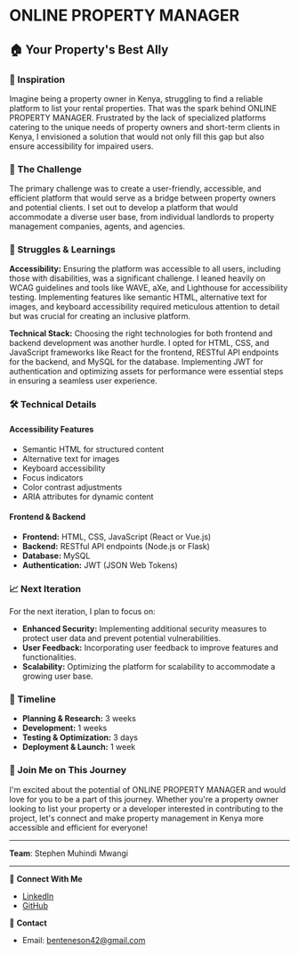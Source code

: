 # ONLINE PROPERTY MANAGER

## 🏠 Your Property's Best Ally

### 🌟 Inspiration

Imagine being a property owner in Kenya, struggling to find a reliable platform to list your rental properties. That was the spark behind ONLINE PROPERTY MANAGER. Frustrated by the lack of specialized platforms catering to the unique needs of property owners and short-term clients in Kenya, I envisioned a solution that would not only fill this gap but also ensure accessibility for impaired users.

### 🚀 The Challenge

The primary challenge was to create a user-friendly, accessible, and efficient platform that would serve as a bridge between property owners and potential clients. I set out to develop a platform that would accommodate a diverse user base, from individual landlords to property management companies, agents, and agencies.

### 🤔 Struggles & Learnings

**Accessibility:** Ensuring the platform was accessible to all users, including those with disabilities, was a significant challenge. I leaned heavily on WCAG guidelines and tools like WAVE, aXe, and Lighthouse for accessibility testing. Implementing features like semantic HTML, alternative text for images, and keyboard accessibility required meticulous attention to detail but was crucial for creating an inclusive platform.

**Technical Stack:** Choosing the right technologies for both frontend and backend development was another hurdle. I opted for HTML, CSS, and JavaScript frameworks like React for the frontend, RESTful API endpoints for the backend, and MySQL for the database. Implementing JWT for authentication and optimizing assets for performance were essential steps in ensuring a seamless user experience.

### 🛠️ Technical Details

#### **Accessibility Features**
- Semantic HTML for structured content
- Alternative text for images
- Keyboard accessibility
- Focus indicators
- Color contrast adjustments
- ARIA attributes for dynamic content

#### **Frontend & Backend**
- **Frontend:** HTML, CSS, JavaScript (React or Vue.js)
- **Backend:** RESTful API endpoints (Node.js or Flask)
- **Database:** MySQL
- **Authentication:** JWT (JSON Web Tokens)

### 📈 Next Iteration

For the next iteration, I plan to focus on:
- **Enhanced Security:** Implementing additional security measures to protect user data and prevent potential vulnerabilities.
- **User Feedback:** Incorporating user feedback to improve features and functionalities.
- **Scalability:** Optimizing the platform for scalability to accommodate a growing user base.

### 📅 Timeline

- **Planning & Research:** 3 weeks
- **Development:** 1 weeks
- **Testing & Optimization:** 3 days
- **Deployment & Launch:** 1 week

### 🤝 Join Me on This Journey

I'm excited about the potential of ONLINE PROPERTY MANAGER and would love for you to be a part of this journey. Whether you're a property owner looking to list your property or a developer interested in contributing to the project, let's connect and make property management in Kenya more accessible and efficient for everyone!

---

**Team**: Stephen Muhindi Mwangi

---

🔗 **Connect With Me**
- [LinkedIn](https://www.linkedin.com/in/stephen-mwangi-248a04183/)
- [GitHub](https://github.com/Stephenmuhindi)

📧 **Contact**
- Email: benteneson42@gmail.com
